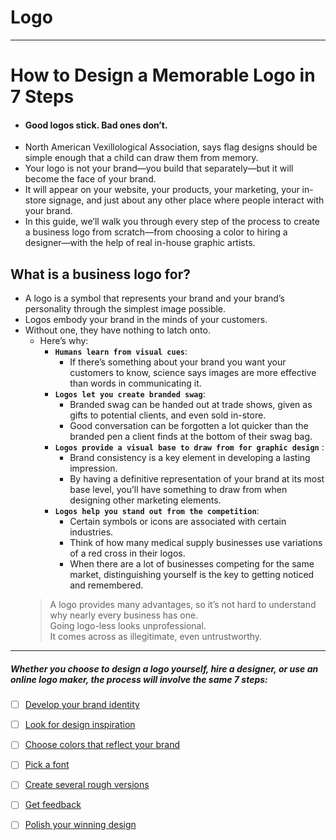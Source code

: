 # Logo

---

# How to Design a Memorable Logo in 7 Steps
- #### Good logos stick. Bad ones don’t.
- North American Vexillological Association, says flag designs should be simple enough that a child can draw them from memory. 
- Your logo is not your brand—you build that separately—but it will become the face of your brand.
- It will appear on your website, your products, your marketing, your in-store signage, and just about any other place where people interact with your brand. 
- In this guide, we’ll walk you through every step of the process to create a business logo from scratch—from choosing a color to hiring a designer—with the help of real in-house graphic artists. 

## What is a business logo for?
- A logo is a symbol that represents your brand and your brand’s personality through the simplest image possible. 
- Logos embody your brand in the minds of your customers. 
- Without one, they have nothing to latch onto. 
  - Here’s why: 
    - **`Humans learn from visual cues`**: 
      - If there’s something about your brand you want your customers to know, science says images are more effective than words in communicating it.
    - **`Logos let you create branded swag`**: 
      - Branded swag can be handed out at trade shows, given as gifts to potential clients, and even sold in-store.
      - Good conversation can be forgotten a lot quicker than the branded pen a client finds at the bottom of their swag bag.
    - **`Logos provide a visual base to draw from for graphic design`** : 
      - Brand consistency is a key element in developing a lasting impression. 
      - By having a definitive representation of your brand at its most base level, you’ll have something to draw from when designing other marketing elements.
    - **`Logos help you stand out from the competition`**: 
      - Certain symbols or icons are associated with certain industries. 
      - Think of how many medical supply businesses use variations of a red cross in their logos. 
      - When there are a lot of businesses competing for the same market, distinguishing yourself is the key to getting noticed and remembered. 
  > A logo provides many advantages, so it’s not hard to understand why nearly every business has one.  
  > Going logo-less looks unprofessional.  
  > It comes across as illegitimate, even untrustworthy.

---

##### Whether you choose to design a logo yourself, hire a designer, or use an online logo maker, the process will involve the same 7 steps:
- [ ] [Develop your brand identity](#)
- [ ] [Look for design inspiration](#)
- [ ] [Choose colors that reflect your brand](#)
- [ ] [Pick a font](#)
- [ ] [Create several rough versions](#)
- [ ] [Get feedback](#)
- [ ] [Polish your winning design](#)

